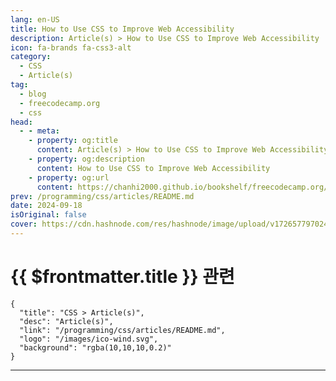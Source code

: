 ```yaml
---
lang: en-US
title: How to Use CSS to Improve Web Accessibility
description: Article(s) > How to Use CSS to Improve Web Accessibility
icon: fa-brands fa-css3-alt
category: 
  - CSS
  - Article(s)
tag: 
  - blog
  - freecodecamp.org
  - css
head:
  - - meta:
    - property: og:title
      content: Article(s) > How to Use CSS to Improve Web Accessibility
    - property: og:description
      content: How to Use CSS to Improve Web Accessibility
    - property: og:url
      content: https://chanhi2000.github.io/bookshelf/freecodecamp.org/how-to-use-css-to-improve-web-accessibility.html
prev: /programming/css/articles/README.md
date: 2024-09-18
isOriginal: false
cover: https://cdn.hashnode.com/res/hashnode/image/upload/v1726577970240/02631676-6492-4b83-a057-b9c2048709ee.jpeg
---
```


# {{ $frontmatter.title }} 관련

```component VPCard
{
  "title": "CSS > Article(s)",
  "desc": "Article(s)",
  "link": "/programming/css/articles/README.md",
  "logo": "/images/ico-wind.svg",
  "background": "rgba(10,10,10,0.2)"
}
```

---

<SiteInfo
  name="How to Use CSS to Improve Web Accessibility"
  desc="Did you know that CSS can play a significant role in web accessibility? While CSS primarily handles the visual presentation of a webpage, when you use it properly it can enhance the user’s experience and improve accessibility. In this article, I'll s..."
  url="https://freecodecamp.org/news/how-to-use-css-to-improve-web-accessibility/"
  logo="https://cdn.freecodecamp.org/universal/favicons/favicon.ico"
  preview="https://cdn.hashnode.com/res/hashnode/image/upload/v1726577970240/02631676-6492-4b83-a057-b9c2048709ee.jpeg"/>

<!-- TODO: 작성 -->

<!-- 
<p>Did you know that CSS can play a significant role in web accessibility? While CSS primarily handles the visual presentation of a webpage, when you use it properly it can enhance the user’s experience and improve accessibility.</p>
<p>In this article, I'll share some ways CSS can support accessibility so you can start using these techniques in your own projects.</p>
<h2 id="heading-prerequisites"><strong>Prerequisites</strong></h2>
<p>To follow along with this tutorial, you should have a basic understanding of HTML, CSS, and a little bit of Javascript.</p>
<h2 id="heading-update-focus-styles">Update Focus Styles</h2>
<p>The browser provides default focus styles for interactive elements like buttons or input fields. But sometimes these default focus styles might not be ideal for your design system – especially if the colors used in your design are too close to the default colors. This might make it difficult to notice.</p>
<p>Also, different browsers have different default focus styles and you might want to standardize the focus styles to ensure uniformity.</p>
<p>You can change the default focus style of an element in CSS using the <code>:focus</code> pseudo-class. For example, the default focus style for an input element is a blue outline in Chrome and a blue outline with outline offset in Firefox, to update the default focus styles of an input element you can do this:</p>
<pre class="language-css" tabindex="0"><code class="language-css"><span class="token selector">input:focus</span> <span class="token punctuation">{</span>
  <span class="token property">outline</span><span class="token punctuation">:</span> 2px solid #007BFF<span class="token punctuation">;</span>
  <span class="token property">outline-offset</span><span class="token punctuation">:</span> 2px<span class="token punctuation">;</span>
  <span class="token property">border-radius</span><span class="token punctuation">:</span> 1rem<span class="token punctuation">;</span>
<span class="token punctuation">}</span>
</code></pre>
<h2 id="heading-avoid-content-shifts">Avoid Content Shifts</h2>
<p>Content shifts can happen when you’re lazy loading images, where images load progressively as the user scrolls down the page. Sometimes the image pushes the content around it downwards, shifting the text you're reading out of place.</p>
<p>Content shifts can also happen during dynamic content fetching, especially when new content like text, images, or ads is added to the page without reserving space for it in advance.</p>
<p>Content shifts can be frustrating, especially for users:</p>
<ul>
<li><p>With cognitive disabilities who may lose track of where they are in the content.</p>
</li>
<li><p>Using screen magnifiers, where the shift can cause them to lose their zoomed-in focus.</p>
</li>
<li><p>Navigating with a keyboard, as it can mess up the natural tab order and make navigation confusing.</p>
</li>
</ul>
<p>You can pre-allocate space for content to prevent shifts by using the <code>min-height</code> or <code>aspect-ratio</code> properties. Here's how you can allocate space for an image to prevent content shift before the image has fully loaded.</p>
<pre class="language-css" tabindex="0"><code class="language-css"><span class="token selector">img</span> <span class="token punctuation">{</span>
    <span class="token property">width</span><span class="token punctuation">:</span> 100%<span class="token punctuation">;</span>
    <span class="token property">height</span><span class="token punctuation">:</span> auto<span class="token punctuation">;</span>
    <span class="token property">aspect-ratio</span><span class="token punctuation">:</span> 16/9<span class="token punctuation">;</span>
    <span class="token property">object-fit</span><span class="token punctuation">:</span> cover<span class="token punctuation">;</span> <span class="token comment">/* Ensures the image fits well within the allocated space */</span>
<span class="token punctuation">}</span>
</code></pre>
<p>You can also use animations or transitions when dynamically loading content to add smooth transitions for new content. So, instead of a sudden shift, the content slides in gracefully, reducing the perception of disruption.</p>
<pre class="language-css" tabindex="0"><code class="language-css"><span class="token selector">.new-content</span> <span class="token punctuation">{</span>
    <span class="token property">transition</span><span class="token punctuation">:</span> margin 0.3s ease-in-out<span class="token punctuation">,</span> opacity 0.3s ease-in-out<span class="token punctuation">;</span>
<span class="token punctuation">}</span>
</code></pre>
<h2 id="heading-reduce-motion">Reduce Motion</h2>
<p>Rapid animations or really complex transitions can be disorienting for users with motion sensitivity, which could lead to discomfort like headaches, dizziness, or vertigo (for users with vestibular disorders).</p>
<p>You can use CSS’s <code>prefers-reduced-motion</code> media query to reduce or disable animations for users.</p>
<p>Personally, instead of disabling animations completely, I replace complex, distracting animations with more subtle ones to maintain functionality while respecting user preferences.</p>
<p>Here's how to use <code>prefers-reduced-motion</code> to create a simpler animation:</p>
<pre class="language-css" tabindex="0"><code class="language-css"><span class="token comment">/* Default animation */</span>
<span class="token atrule"><span class="token rule">@keyframes</span> complexAnimation</span> <span class="token punctuation">{</span>
    <span class="token selector">0%</span> <span class="token punctuation">{</span> <span class="token property">transform</span><span class="token punctuation">:</span> <span class="token function">translateX</span><span class="token punctuation">(</span>0<span class="token punctuation">)</span><span class="token punctuation">;</span> <span class="token property">opacity</span><span class="token punctuation">:</span> 0<span class="token punctuation">;</span> <span class="token punctuation">}</span>
    <span class="token selector">50%</span> <span class="token punctuation">{</span> <span class="token property">transform</span><span class="token punctuation">:</span> <span class="token function">translateX</span><span class="token punctuation">(</span>100px<span class="token punctuation">)</span><span class="token punctuation">;</span> <span class="token property">opacity</span><span class="token punctuation">:</span> 0.5<span class="token punctuation">;</span> <span class="token punctuation">}</span>
    <span class="token selector">100%</span> <span class="token punctuation">{</span> <span class="token property">transform</span><span class="token punctuation">:</span> <span class="token function">translateX</span><span class="token punctuation">(</span>0<span class="token punctuation">)</span><span class="token punctuation">;</span> <span class="token property">opacity</span><span class="token punctuation">:</span> 1<span class="token punctuation">;</span> <span class="token punctuation">}</span>
<span class="token punctuation">}</span>

<span class="token selector">.element</span> <span class="token punctuation">{</span>
    <span class="token property">animation</span><span class="token punctuation">:</span> complexAnimation 2s ease-in-out<span class="token punctuation">;</span>
<span class="token punctuation">}</span>

<span class="token comment">/* Simpler animation for reduced motion preference */</span>
<span class="token atrule"><span class="token rule">@media</span> <span class="token punctuation">(</span><span class="token property">prefers-reduced-motion</span><span class="token punctuation">:</span> reduce<span class="token punctuation">)</span></span> <span class="token punctuation">{</span>
    <span class="token atrule"><span class="token rule">@keyframes</span> simpleAnimation</span> <span class="token punctuation">{</span>
        <span class="token selector">0%</span> <span class="token punctuation">{</span> <span class="token property">opacity</span><span class="token punctuation">:</span> 0<span class="token punctuation">;</span> <span class="token punctuation">}</span>
        <span class="token selector">100%</span> <span class="token punctuation">{</span> <span class="token property">opacity</span><span class="token punctuation">:</span> 1<span class="token punctuation">;</span> <span class="token punctuation">}</span>
    <span class="token punctuation">}</span>

    <span class="token selector">.element</span> <span class="token punctuation">{</span>
        <span class="token property">animation</span><span class="token punctuation">:</span> simpleAnimation 1s ease-in-out<span class="token punctuation">;</span>
    <span class="token punctuation">}</span>
<span class="token punctuation">}</span>
</code></pre>
<p>Here’s an example from the code above. If you have reduced motion enabled you’ll see a fading ball instead of a moving ball:</p>
<div class="embed-wrapper">
        <iframe width="100%" height="350" src="https://codepen.io/leezee/embed/preview/PorrrQW?default-tab=result&amp;editable=true" style="aspect-ratio: 16 / 9; width: 100%; height: auto;" title="CodePen embed" scrolling="no" allowtransparency="true" allowfullscreen="true" loading="lazy"></iframe></div>
<p> </p>
<p><strong>Note</strong>: If you want to see the reduced motion in action, you can enable it in the <a target="_blank" href="https://developer.chrome.com/docs/devtools/rendering">rendering tab on Google Chrome</a>.</p>
<h2 id="heading-focus-within-for-nested-elements">Focus Within for Nested Elements</h2>
<p>You can highlight or style a parent element when any of its child elements receive focus to make it clear which group (like form inputs or dropdown menus) is currently being interacted with.</p>
<p>To do this, you can use CSS’s <code>:focus-within</code> pseudo-class which is used to style an element when any of its descendants receive focus either through keyboard navigation or user interaction.</p>
<p>For example, to highlight a fieldset when any item in the group is focused in a grouped control, you can do this:</p>
<pre class="language-xml" tabindex="0"><code class="language-xml"><span class="token tag"><span class="token tag"><span class="token punctuation">&lt;</span>style</span><span class="token punctuation">&gt;</span></span>
 fieldset {
   padding: 10px;
   border: 1px solid #ccc;
 }

 fieldset:focus-within {
   border-color: #007BFF; /* highlight the fieldset when a user focuses on any input */
 }
<span class="token tag"><span class="token tag"><span class="token punctuation">&lt;/</span>style</span><span class="token punctuation">&gt;</span></span>

<span class="token tag"><span class="token tag"><span class="token punctuation">&lt;</span>fieldset</span><span class="token punctuation">&gt;</span></span>
  <span class="token tag"><span class="token tag"><span class="token punctuation">&lt;</span>legend</span><span class="token punctuation">&gt;</span></span>Choose a color:<span class="token tag"><span class="token tag"><span class="token punctuation">&lt;/</span>legend</span><span class="token punctuation">&gt;</span></span>
  <span class="token tag"><span class="token tag"><span class="token punctuation">&lt;</span>label</span><span class="token punctuation">&gt;</span></span><span class="token tag"><span class="token tag"><span class="token punctuation">&lt;</span>input</span> <span class="token attr-name">type</span><span class="token attr-value"><span class="token punctuation attr-equals">=</span><span class="token punctuation">"</span>radio<span class="token punctuation">"</span></span> <span class="token attr-name">name</span><span class="token attr-value"><span class="token punctuation attr-equals">=</span><span class="token punctuation">"</span>color<span class="token punctuation">"</span></span> <span class="token attr-name">value</span><span class="token attr-value"><span class="token punctuation attr-equals">=</span><span class="token punctuation">"</span>red<span class="token punctuation">"</span></span><span class="token punctuation">&gt;</span></span> Red<span class="token tag"><span class="token tag"><span class="token punctuation">&lt;/</span>label</span><span class="token punctuation">&gt;</span></span>
  <span class="token tag"><span class="token tag"><span class="token punctuation">&lt;</span>label</span><span class="token punctuation">&gt;</span></span><span class="token tag"><span class="token tag"><span class="token punctuation">&lt;</span>input</span> <span class="token attr-name">type</span><span class="token attr-value"><span class="token punctuation attr-equals">=</span><span class="token punctuation">"</span>radio<span class="token punctuation">"</span></span> <span class="token attr-name">name</span><span class="token attr-value"><span class="token punctuation attr-equals">=</span><span class="token punctuation">"</span>color<span class="token punctuation">"</span></span> <span class="token attr-name">value</span><span class="token attr-value"><span class="token punctuation attr-equals">=</span><span class="token punctuation">"</span>green<span class="token punctuation">"</span></span><span class="token punctuation">&gt;</span></span> Green<span class="token tag"><span class="token tag"><span class="token punctuation">&lt;/</span>label</span><span class="token punctuation">&gt;</span></span>
  <span class="token tag"><span class="token tag"><span class="token punctuation">&lt;</span>label</span><span class="token punctuation">&gt;</span></span><span class="token tag"><span class="token tag"><span class="token punctuation">&lt;</span>input</span> <span class="token attr-name">type</span><span class="token attr-value"><span class="token punctuation attr-equals">=</span><span class="token punctuation">"</span>radio<span class="token punctuation">"</span></span> <span class="token attr-name">name</span><span class="token attr-value"><span class="token punctuation attr-equals">=</span><span class="token punctuation">"</span>color<span class="token punctuation">"</span></span> <span class="token attr-name">value</span><span class="token attr-value"><span class="token punctuation attr-equals">=</span><span class="token punctuation">"</span>blue<span class="token punctuation">"</span></span><span class="token punctuation">&gt;</span></span> Blue<span class="token tag"><span class="token tag"><span class="token punctuation">&lt;/</span>label</span><span class="token punctuation">&gt;</span></span>
<span class="token tag"><span class="token tag"><span class="token punctuation">&lt;/</span>fieldset</span><span class="token punctuation">&gt;</span></span>
</code></pre>
<h2 id="heading-customize-contrast-options">Customize Contrast Options</h2>
<p>Sometimes you may be working on a design that uses lots of colors and might not maintain high contrast between text and background to fit an aesthetic. Or perhaps you're working on a design with lots of bright colors. In these cases, you should consider how your application renders for different users.</p>
<p>Some users with low vision or certain types of color blindness might need high contrast mode to differentiate text from the background more clearly. Other users sensitive to bright colors might prefer a softer, less jarring visual experience.</p>
<p>Some of these users might have their systems set to high or low contrast to help improve their experience. To customize their experience, you can use the CSS <code>prefers-contrast</code> media query.</p>
<p>The <code>prefers-contrast</code> media query allows you to tailor the contrast of your website or application based on the user's system settings.</p>
<p>Here's an example of using <code>prefers-contrast</code>:</p>
<pre class="language-css" tabindex="0"><code class="language-css"><span class="token comment">/* default styling preference */</span>
<span class="token selector">body</span> <span class="token punctuation">{</span>
    <span class="token property">background-color</span><span class="token punctuation">:</span> white<span class="token punctuation">;</span>
    <span class="token property">color</span><span class="token punctuation">:</span> black<span class="token punctuation">;</span>
<span class="token punctuation">}</span>

<span class="token comment">/* high contrast preference */</span>
<span class="token atrule"><span class="token rule">@media</span> <span class="token punctuation">(</span><span class="token property">prefers-contrast</span><span class="token punctuation">:</span> more<span class="token punctuation">)</span></span> <span class="token punctuation">{</span>
    <span class="token selector">body</span> <span class="token punctuation">{</span>
        <span class="token property">background-color</span><span class="token punctuation">:</span> black<span class="token punctuation">;</span>
        <span class="token property">color</span><span class="token punctuation">:</span> white<span class="token punctuation">;</span>
    <span class="token punctuation">}</span>
    <span class="token selector">a</span> <span class="token punctuation">{</span>
        <span class="token property">color</span><span class="token punctuation">:</span> yellow<span class="token punctuation">;</span>
    <span class="token punctuation">}</span>
<span class="token punctuation">}</span>
<span class="token comment">/* low contrast preference */</span>

<span class="token atrule"><span class="token rule">@media</span> <span class="token punctuation">(</span><span class="token property">prefers-contrast</span><span class="token punctuation">:</span> less<span class="token punctuation">)</span></span> <span class="token punctuation">{</span>
    <span class="token selector">body</span> <span class="token punctuation">{</span>
        <span class="token property">background-color</span><span class="token punctuation">:</span> #f0f0f0<span class="token punctuation">;</span>
        <span class="token property">color</span><span class="token punctuation">:</span> #333<span class="token punctuation">;</span>
    <span class="token punctuation">}</span>
    <span class="token selector">a</span> <span class="token punctuation">{</span>
        <span class="token property">color</span><span class="token punctuation">:</span> #555<span class="token punctuation">;</span>
    <span class="token punctuation">}</span>
<span class="token punctuation">}</span>
</code></pre>
<div class="embed-wrapper">
        <iframe width="100%" height="350" src="https://codepen.io/leezee/embed/preview/dyBBxgV?default-tab=result&amp;editable=true" style="aspect-ratio: 16 / 9; width: 100%; height: auto;" title="CodePen embed" scrolling="no" allowtransparency="true" allowfullscreen="true" loading="lazy"></iframe></div>
<p> </p>
<p>In the example above, the <code>prefers-contrast: more</code> option ensures that when a user prefers high contrast, the background is black and the text is white, with yellow links for better visibility.</p>
<p>The <code>prefers-contrast: less</code> adjusts the color scheme to a softer color for users who prefer less contrast. The default style is used if the user has no specific contrast preference or if their preference is not detected.</p>
<p><strong>Note</strong>: If your design uses minimal colors and maintains high contrast between text and background or you're working with a design where text is minimal and the focus is on visual content (like image galleries or video players), you might not need <code>prefers-contrast</code> as much. But it's still good practice to consider contrasts.</p>
<h2 id="heading-enable-dark-mode">Enable Dark Mode</h2>
<p>You can use CSS to accommodate users’ preferences for dark or light modes. You can achieve this through the CSS <code>prefers-color-scheme</code> media query. The browser can detect the user's color preference and apply the style if provided in CSS.</p>
<p>Here's an example of how you can add a dark mode style to your site using CSS variables:</p>
<pre class="language-css" tabindex="0"><code class="language-css"><span class="token selector">:root</span> <span class="token punctuation">{</span>
  <span class="token property">--background-color</span><span class="token punctuation">:</span> #ffffff<span class="token punctuation">;</span>
  <span class="token property">--text-color</span><span class="token punctuation">:</span> #000000<span class="token punctuation">;</span>
<span class="token punctuation">}</span>

<span class="token atrule"><span class="token rule">@media</span> <span class="token punctuation">(</span><span class="token property">prefers-color-scheme</span><span class="token punctuation">:</span> dark<span class="token punctuation">)</span></span> <span class="token punctuation">{</span>
  <span class="token selector">:root</span> <span class="token punctuation">{</span>
    <span class="token property">--background-color</span><span class="token punctuation">:</span> #000000<span class="token punctuation">;</span>
    <span class="token property">--text-color</span><span class="token punctuation">:</span> #ffffff<span class="token punctuation">;</span>
  <span class="token punctuation">}</span>
<span class="token punctuation">}</span>

<span class="token selector">body</span> <span class="token punctuation">{</span>
  <span class="token property">background-color</span><span class="token punctuation">:</span> <span class="token function">var</span><span class="token punctuation">(</span>--background-color<span class="token punctuation">)</span><span class="token punctuation">;</span>
  <span class="token property">color</span><span class="token punctuation">:</span> <span class="token function">var</span><span class="token punctuation">(</span>--text-color<span class="token punctuation">)</span><span class="token punctuation">;</span>
<span class="token punctuation">}</span>
</code></pre>
<p>In the example above, the variables get updated if the browser detects a dark color scheme preference.</p>
<p>If you want to allow users to toggle between modes manually, you can use JavaScript for this:</p>
<pre class="language-xml" tabindex="0"><code class="language-xml"><span class="token tag"><span class="token tag"><span class="token punctuation">&lt;</span>style</span><span class="token punctuation">&gt;</span></span>
 /* Default light mode styles */
  body {
   background-color: #ffffff;
   color: #000000;
  }
 /* Dark mode styles */
  body.dark-mode {
   background-color: #000000;
   color: #ffffff;
  }
<span class="token tag"><span class="token tag"><span class="token punctuation">&lt;/</span>style</span><span class="token punctuation">&gt;</span></span>

<span class="token tag"><span class="token tag"><span class="token punctuation">&lt;</span>button</span> <span class="token attr-name">id</span><span class="token attr-value"><span class="token punctuation attr-equals">=</span><span class="token punctuation">"</span>toggle-theme<span class="token punctuation">"</span></span><span class="token punctuation">&gt;</span></span>Toggle Theme<span class="token tag"><span class="token tag"><span class="token punctuation">&lt;/</span>button</span><span class="token punctuation">&gt;</span></span>

<span class="token tag"><span class="token tag"><span class="token punctuation">&lt;</span>script</span><span class="token punctuation">&gt;</span></span>
  const toggleButton = document.getElementById('toggle-theme');
  toggleButton.addEventListener('click', () =&gt; {
   document.body.classList.toggle('dark-mode');
  });
<span class="token tag"><span class="token tag"><span class="token punctuation">&lt;/</span>script</span><span class="token punctuation">&gt;</span></span>
</code></pre>
<h2 id="heading-use-rem-units-for-responsive-typography">Use <code>rem</code> Units for Responsive Typography</h2>
<p>Using <code>rem</code> units for responsive typography can help enhance accessibility to adapt more dynamically to a user's preference. Since <code>rem</code> is relative to the root font size (typically set by the browser or user), it scales with changes in the base font size. This helps ensure that text remains readable without breaking layouts.</p>
<p>Users can set a preferred font size in their browser or operating system for better readability. When you use <code>rem</code>, the website content scales according to this setting which ensures that the text is not too small or too large for the users (which can happen when using fixed units like <code>px</code>).</p>
<p>When users zoom in using browser settings or increase their preferred text size, the <code>rem</code>-based text will scale appropriately.</p>
<p>The default root font size (usually 16px) is typically inherited from the browser, but you can set it explicitly if needed:</p>
<pre class="language-css" tabindex="0"><code class="language-css"><span class="token selector">html</span> <span class="token punctuation">{</span>
  <span class="token property">font-size</span><span class="token punctuation">:</span> 100%<span class="token punctuation">;</span> <span class="token comment">/* Default 16px */</span>
<span class="token punctuation">}</span>
</code></pre>
<p>After setting the root font size, you can use <code>rem</code> unit for the rest of your content. For example:</p>
<pre class="language-css" tabindex="0"><code class="language-css"><span class="token selector">h1</span> <span class="token punctuation">{</span>
  <span class="token property">font-size</span><span class="token punctuation">:</span> 2.5rem<span class="token punctuation">;</span> <span class="token comment">/* Equivalent to 40px if root is 16px */</span>
<span class="token punctuation">}</span>

<span class="token selector">p</span> <span class="token punctuation">{</span>
  <span class="token property">font-size</span><span class="token punctuation">:</span> 1rem<span class="token punctuation">;</span> <span class="token comment">/* Equivalent to 16px */</span>
<span class="token punctuation">}</span>
</code></pre>
<h2 id="heading-use-animations-to-enhance-ux">Use Animations to Enhance UX</h2>
<p>CSS animations can enhance accessibility when used thoughtfully. They can help create an engaging and understandable experience for users.</p>
<p>Here are some ways that animations can help improve accessibility:</p>
<ul>
<li><p>You can use animations to indicate loading state to visually communicate to users that the system is working on a task.</p>
</li>
<li><p>Using animated text effects, like fades or scaling on headlines or important sections, can help guide users' eyes to important content. This can be useful for people with cognitive disabilities who benefit from clear visual hierarchies.</p>
</li>
<li><p>Subtle transitions for state change instead of having abrupt changes (like a modal popping up instantly) can create smoother transitions between different interface states.</p>
</li>
<li><p>Using animated highlights or shaking effects on form fields can provide visual feedback to users about input errors. You should pair these animations with labels or ARIA attributes to make it clear what the user needs to correct.</p>
</li>
<li><p>Animations can help users track focus, especially keyboard users or those with visual impairments. CSS transitions that highlight focused elements (for example by enlarging buttons or changing the border) assist users in understanding where they are within the page.</p>
</li>
</ul>
<h3 id="heading-best-practices">Best Practices:</h3>
<ul>
<li><p>Ensure animations are used purposefully, not just for aesthetic reasons.</p>
</li>
<li><p>Avoid overly long or continuous animations that can distract or annoy users.</p>
</li>
<li><p>Combine animations with other accessible features, such as screen reader announcements, to ensure all users understand content changes.</p>
</li>
</ul>
<h2 id="heading-conclusion">Conclusion</h2>
<p>When considering accessibility, well-structured HTML forms the foundation of an accessible page – but CSS also plays a vital role in enhancing that structure.</p>
<p>CSS alone cannot fix poorly structured HTML. But when it’s applied thoughtfully to a solid foundation, it ensures a more inclusive and engaging experience by improving visual hierarchy, readability, and interaction for users of all abilities.</p>
<p>Combining accessible HTML with CSS not only improves the user interface but also provides support for assistive technologies.</p>
<p>Thank you so much for reading this article. If you found it helpful, consider sharing. Happy coding!</p>
<p>You can connect with me on <a target="_blank" href="https://www.linkedin.com/in/elizabeth-meshioye/">LinkedIn</a>.</p>
-->

